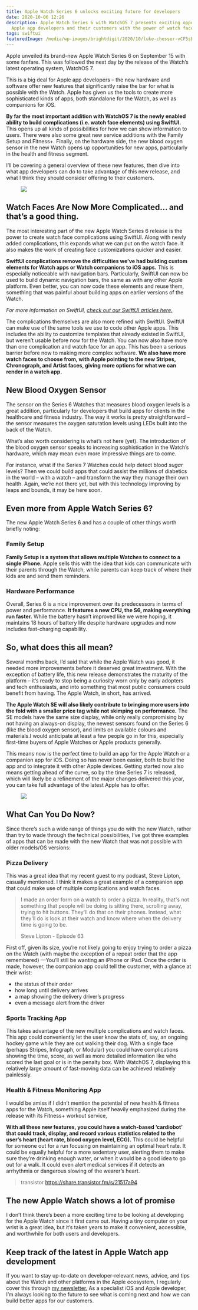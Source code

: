 ```yaml
---
title: Apple Watch Series 6 unlocks exciting future for developers
date: 2020-10-06 12:26
description: Apple Watch Series 6 with WatchOS 7 presents exciting opportunities for
  Apple app developers and their customers with the power of watch face complications.
tags: swiftui
featuredImage: /media/wp-images/brightdigit/2020/10/luke-chesser-vCF5sB7QecM-unsplash.jpg
---
```

Apple unveiled its brand-new Apple Watch Series 6 on September 15 with
some fanfare. This was followed the next day by the release of the
Watch’s latest operating system, WatchOS 7. 

This is a big deal for Apple app developers – the new hardware and
software offer new features that significantly raise the bar for what is
possible with the Watch. Apple has given us the tools to create more
sophisticated kinds of apps, both standalone for the Watch, as well as
companions for iOS.

**By far the most important addition with WatchOS 7 is the newly enabled
ability to build complications (i.e. watch face elements) using
SwiftUI.** This opens up all kinds of possibilities for how we can show
information to users. There were also some great new service additions
with the Family Setup and Fitness+. Finally, on the hardware side, the
new blood oxygen sensor in the new Watch opens up opportunities for new
apps, particularly in the health and fitness segment.

I’ll be covering a general overview of these new features, then dive
into what app developers can do to take advantage of this new release,
and what I think they should consider offering to their customers.

<figure>
<img src="/media/wp-images/brightdigit/2020/10/Apple_announces-watch-se_09152020-1024x881.jpg" class="wp-image-2206" />
</figure>

## Watch Faces Are Now More Complicated… and that’s a good thing.

The most interesting part of the new Apple Watch Series 6 release is the
power to create watch face complications using SwiftUI. Along with newly
added complications, this expands what we can put on the watch face. It
also makes the work of creating face customizations quicker and easier.

**SwiftUI complications remove the difficulties we’ve had building
custom elements for Watch apps or Watch companions to iOS apps.** This
is especially noticeable with navigation bars. Particularly, SwiftUI can
now be used to build dynamic navigation bars, the same as with any other
Apple platform. Even better, you can now code these elements and reuse
them, something that was painful about building apps on earlier versions
of the Watch.

*For more information on SwiftUI, [check out our SwiftUI articles
here.](https://brightdigit.com/blog/tag/swiftui/)*

The complications themselves are also more refined with SwiftUI. SwiftUI
can make use of the same tools we use to code other Apple apps. This
includes the ability to customize templates that already existed in
SwiftUI, but weren’t usable before now for the Watch. You can now also
have more than one complication and watch face for an app. This has been
a serious barrier before now to making more complex software. **We also
have more watch faces to choose from, with Apple pointing to the new
Stripes, Chronograph, and Artist faces, giving more options for what we
can render in a watch app.**

## New Blood Oxygen Sensor

The sensor on the Series 6 Watches that measures blood oxygen levels is
a great addition, particularly for developers that build apps for
clients in the healthcare and fitness industry. The way it works is
pretty straightforward – the sensor measures the oxygen saturation
levels using LEDs built into the back of the Watch. 

What’s also worth considering is what’s not here (yet). The introduction
of the blood oxygen sensor speaks to increasing sophistication in the
Watch’s hardware, which may mean even more impressive things are to
come.

For instance, what if the Series 7 Watches could help detect blood
*sugar* levels? Then we could build apps that could assist the millions
of diabetics in the world – with a watch – and transform the way they
manage their own health. Again, we’re not there yet, but with this
technology improving by leaps and bounds, it may be here soon.

## Even more from Apple Watch Series 6?

The new Apple Watch Series 6 and has a couple of other things worth
briefly noting: 

### Family Setup

**Family Setup is a system that allows multiple Watches to connect to a
single iPhone.** Apple sells this with the idea that kids can
communicate with their parents through the Watch, while parents can keep
track of where their kids are and send them reminders.

### Hardware Performance

Overall, Series 6 is a nice improvement over its predecessors in terms
of power and performance. **It features a new CPU, the S6, making
everything run faster.** While the battery hasn’t improved like we were
hoping, it maintains 18 hours of battery life despite hardware upgrades
and now includes fast-charging capability.

## So, what does this all mean?

Several months back, I’d said that while the Apple Watch was good, it
needed more improvements before it deserved great investment. With the
exception of battery life, this new release demonstrates the maturity of
the platform – it’s ready to stop being a curiosity worn only by early
adopters and tech enthusiasts, and into something that most public
consumers could benefit from having. The Apple Watch, in short, has
arrived.

**The Apple Watch SE will also likely contribute to bringing more users
into the fold with a smaller price tag while not skimping on
performance.** The SE models have the same size display, while only
really compromising by not having an always-on display, the newest
sensors found on the Series 6 (like the blood oxygen sensor), and limits
on available colours and materials.I would anticipate at least a few
people go in for this, especially first-time buyers of Apple Watches or
Apple products generally.

This means now is the perfect time to build an app for the Apple Watch
or a companion app for iOS. Doing so has never been easier, both to
build the app and to integrate it with other Apple devices. Getting
started now also means getting ahead of the curve, so by the time Series
7 is released, which will likely be a refinement of the major changes
delivered this year, you can take full advantage of the latest Apple has
to offer.

<figure>
<img src="/media/wp-images/brightdigit/2020/10/luke-chesser-vCF5sB7QecM-unsplash-1024x683.jpg" class="wp-image-2210" />
</figure>

## What Can You Do Now?

Since there’s such a wide range of things you do with the new Watch,
rather than try to wade through the technical possibilities, I’ve got
three examples of apps that can be made with the new Watch that was not
possible with older models/OS versions:

### Pizza Delivery

This was a great idea that my recent guest to my podcast, Steve Lipton,
casually mentioned. I think it makes a great example of a companion app
that could make use of multiple complications and watch faces.

> I made an order form on a watch to order a pizza. In reality, that's
> not something that people will be doing is sitting there, scrolling
> away, trying to hit buttons. They'll do that on their phones. Instead,
> what they'll do is look at their watch and know where when the
> delivery time is going to be.
>
> Steve Lipton - Episode 63

First off, given its size, you’re not likely going to enjoy trying to
order a pizza on the Watch (with maybe the exception of a repeat order
that the app remembered) —You’ll still be wanting an iPhone or iPad.
Once the order is made, however, the companion app could tell the
customer, with a glance at their wrist:

-   the status of their order
-   how long until delivery arrives
-   a map showing the delivery driver’s progress
-   even a message alert from the driver

### Sports Tracking App

This takes advantage of the new multiple complications and watch faces.
This app could conveniently let the user know the stats of, say, an
ongoing hockey game while they are out walking their dog. With a single
face (perhaps Stripes, Infograph, or Modular) you could have
complications showing the time, score, as well as more detailed
information like who scored the last goal or is in the penalty box. With
WatchOS 7, displaying this relatively large amount of fast-moving data
can be achieved relatively painlessly.

### Health & Fitness Monitoring App

I would be amiss if I didn’t mention the potential of new health &
fitness apps for the Watch, something Apple itself heavily emphasized
during the release with its Fitness+ workout service, 

**With all these new features, you could have a watch-based ‘cardiobot’
that could track, display, and record various statistics related to the
user’s heart (heart rate, blood oxygen level, ECG).** This could be
helpful for someone out for a run focusing on maintaining an optimal
heart rate. It could be equally helpful for a more sedentary user,
alerting them to make sure they’re drinking enough water, or when it
would be a good idea to go out for a walk. It could even alert medical
services if it detects an arrhythmia or dangerous slowing of the
wearer’s heart.

> transistor https://share.transistor.fm/s/21517a94

## The new Apple Watch shows a lot of promise

I don’t think there’s been a more exciting time to be looking at
developing for the Apple Watch since it first came out. Having a tiny
computer on your wrist is a great idea, but it’s taken years to make it
convenient, accessible, and worthwhile for both users and developers.

## Keep track of the latest in Apple Watch app development

If you want to stay up-to-date on developer-relevant news, advice, and
tips about the Watch and other platforms in the Apple ecosystem, I
regularly cover this through [my
newsletter.](https://brightdigit.com/subscribe/) As a specialist iOS and
Apple developer, I’m always looking to the future to see what is coming
next and how we can build better apps for our customers.